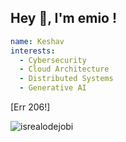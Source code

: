 ## Hey 👋, I'm emio !

<!--
**iemio/iemio** is a ✨ _special_ ✨ repository because its `README.md` (this file) appears on your GitHub profile.

Here are some ideas to get you started:

- 🔭 I’m currently working on ...
- 🌱 I’m currently learning ...
- 👯 I’m looking to collaborate on ...
- 🤔 I’m looking for help with ...
- 💬 Ask me about ...
- 📫 How to reach me: ...
- 😄 Pronouns: ...
- ⚡ Fun fact: ...
-->
```yaml
name: Keshav
interests:
  - Cybersecurity
  - Cloud Architecture
  - Distributed Systems
  - Generative AI
```
[Err 206!]
<!-- Profile Views -->
<p align="left"> <img src="https://komarev.com/ghpvc/?username=iemio&label=Profile%20views&color=0e75b6&style=flat" alt="isrealodejobi" />
</p>
